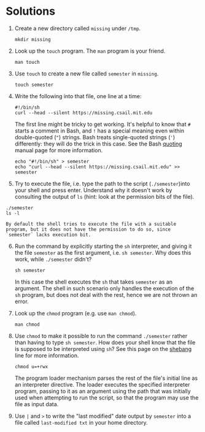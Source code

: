 # Solutions

1. Create a new directory called `missing` under `/tmp`.
	```
	mkdir missing
	```

2. Look up the `touch` program. The `man` program is your friend.

	```
	man touch
	```

3. Use `touch` to create a new file called `semester` in `missing`.

	```
	touch semester
	```

4. Write the following into that file, one line at a time:
    ```
    #!/bin/sh
    curl --head --silent https://missing.csail.mit.edu
    ```
    The first line might be tricky to get working. It's helpful to know that
    `#` starts a comment in Bash, and `!` has a special meaning even within
    double-quoted (`"`) strings. Bash treats single-quoted strings (`'`)
    differently: they will do the trick in this case. See the Bash
    [quoting](https://www.gnu.org/software/bash/manual/html_node/Quoting.html)
    manual page for more information.

	```
	echo "#!/bin/sh" > semester
    echo "curl --head --silent https://missing.csail.mit.edu" >> semester
	```

 5. Try to execute the file, i.e. type the path to the script (`./semester`)into your shell and press enter. Understand why it doesn't work by consulting the output of `ls` (hint: look at the permission bits of the file).

   ```
   ./semester
   ls -l
   ```
	By default the shell tries to execute the file with a suitable program, but it does not have the permission to do so, since `semester` lacks execution bit.

6. Run the command by explicitly starting the `sh` interpreter, and giving it the file `semester` as the first argument, i.e. `sh semester`. Why does this work, while `./semester` didn't?

	```
	sh semester
	```
	In this case the shell executes the `sh` that takes `semester` as an argument. The shell in such scenario only handles the execution of the `sh` program, but does not deal with the rest, hence we are not thrown an error.

7. Look up the `chmod` program (e.g. use `man chmod`).
   
   ```
   man chmod
   ```

8. Use `chmod` to make it possible to run the command `./semester` rather than having to type `sh semester`. How does your shell know that the file is supposed to be interpreted using `sh`? See this page on the [shebang](https://en.wikipedia.org/wiki/Shebang_(Unix)) line for more information.

	```
	chmod u=+rwx	
	```

	The program loader mechanism parses the rest of the file's initial line as an interpreter directive. The loader executes the specified interpreter program, passing to it as an argument using the path that was initially used when attempting to run the script, so that the program may use the file as input data.

9. Use `|` and `>` to write the "last modified" date output by `semester` into a file called `last-modified txt` in your home directory.